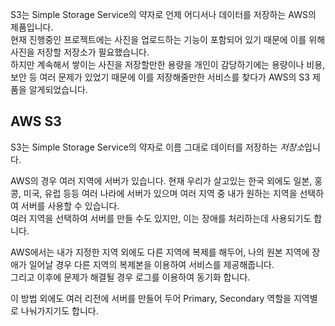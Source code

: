 
S3는 Simple Storage Service의 약자로 언제 어디서나 데이터를 저장하는 AWS의 제품입니다.<br>
현재 진행중인 프로젝트에는 사진을 업로드하는 기능이 포함되어 있기 때문에 이를 위해 사진을 저장할 저장소가 필요했습니다.<br>
하지만 계속해서 쌓이는 사진을 저장할만한 용량을 개인이 감당하기에는 용량이나 비용, 보안 등 여러 문제가 있었기 때문에 이를 저장해줄만한 서비스를 찾다가 AWS의 S3 제품을 알게되었습니다.

## AWS S3

S3는 Simple Storage Service의 약자로 이름 그대로 데이터를 저장하는 *저장소*입니다.




AWS의 경우 여러 지역에 서버가 있습니다. 현재 우리가 살고있는 한국 외에도 일본, 홍콩, 미국, 유럽 등등 여러 나라에 서버가 있으며 여러 지역 중 내가 원하는 지역을 선택하여 서버를 사용할 수 있습니다.<br>
여러 지역을 선택하여 서버를 만들 수도 있지만, 이는 장애를 처리하는데 사용되기도 합니다.

AWS에서는 내가 지정한 지역 외에도 다른 지역에 복제를 해두어, 나의 원본 지역에 장애가 일어날 경우 다른 지역의 복제본을 이용하여 서비스를 제공해줍니다.<br>
그리고 이후에 문제가 해결될 경우 로그를 이용하여 동기화 합니다.

이 방법 외에도 여러 리전에 서버를 만들어 두어 Primary, Secondary 역할을 지역별로 나눠가지기도 합니다.
